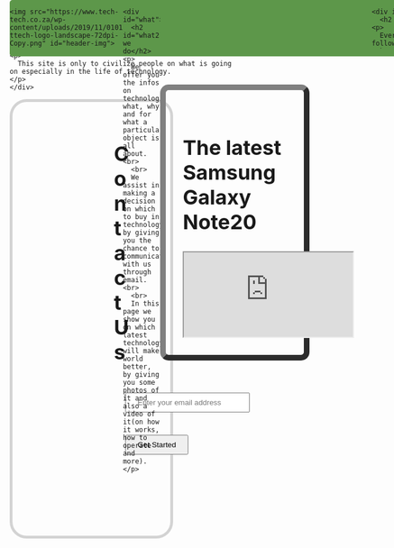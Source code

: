
<style>


@media only screen and (min-width: 320px){
  *{
    box-sizing : border-box;
  }
  #header{
    position: fixed;
    top: 0;
    height: 100px;
    display: flex;
    width: 100%;
  
  
  
  }
.form{
  font-size: 24px;
  border: 5px solid lightgrey;
  padding: 20px 100px 100px 180px;
  border-radius: 30px;
  width: 60%;
  float: left;
}
  #bo{
    margin-top: 40px;
  }
input{
  padding: 8px 20px;
  margin: 20px;
}
img{
  box-shadow: 10px 10px 10px;
  padding-right: 20px;
}
#main{
  backgroung-color: grey;
}
#what{
  font-size: 24px;
  border: 5px solid black;
  padding: 30px;
  border-radius: 15px;
  width: 70%;
  float: right;
}
#learn{
  font-size: 24px;
  border: 5px solid black;
  padding: 30px;
  border-radius: 15px;
  width: 70%;
  float: left;
}
#nav-bar{
  width: 100%;
  
}
ul{
  list-style-type: none;
  margin-right: 10px;
  display: flex;
}
li{
  display: inline;
  padding: 12px 30px;
  top: 0;
  font-size: 20px;
  background-color: lightgrey;
  border-radius: 5px;
  box-shadow: 10px 10px 10px black;
}
a{
  text-decoration: none;
}
#header{
  background-color: rgb(93,151,74);
  border-radius: 5px;
}
#what,#learn,#about,#vid{
  margin-bottom: 30px;
  margin-top: 30px;
}
#about{
  font-size: 24px;
  border: 5px solid black;
  padding: 30px;
  border-radius: 15px;
  width: 70%;
  float: right;
}
#vid{
  font-size: 24px;
  border: 10px outset grey;
  padding: 30px;
  border-radius: 15px;
  width: 60%;
  float: right;
  margin-right: 25%;
  margin-top: 150px;
}
  
}

</style>



<body>
  <div id="header">
    
    <img src="https://www.tech-tech.co.za/wp-content/uploads/2019/11/01014-ttech-logo-landscape-72dpi-Copy.png" id="header-img">
    
    
    <nav id="nav-bar">
      <ul>
        <li><a class="nav-link" href="#what"> What we do</a></li>
        <li><a class="nav-link" href="#learn">Learn from us</a></li>
        <li><a class="nav-link" href="#about">About</a></li>
      </ul>
    </nav>
    
    </div>
  
  <div id="bod">
  
  <div id="vid">
        <h2>The latest Samsung Galaxy Note20</h2>
        <iframe src="https://www.youtube.com/watch?v=9ydVMhGgL00" controls id="video"></iframe>
      </div>
  
  
    <div id="what">
      <h2 id="what2">What we do</h2>
    <p>
      We offer you the infos on technologies, what, why and for what a particular object is all about. <br>
      <br>
      We assist in making a decision on which to buy in technology by giving you the chance to communicate with us through email. <br>
      <br>
      In this page we show you on which latest technology will make world better, by giving you some photos of it and also a video of it(on how it works, how to operate and more).
    </p>
  </div>
  
  
    <div id="learn">
      <h2 id="learn2">Learn from Us</h2>
    <p>
      Everyone can learn from us by simply following our page. We try all our best to make sure that anyone that come to this page leave with something tangible, by providing them with what they want.
      <br>
      And we also assist in learning by simply require you to send email to us to provide you with a particular topic.
    </p>
  </div>
  
  
    <div id="about">
      <h2>About</h2>
    <p>
      This site is only to civilize people on what is going on especially in the life of technology.
    </p>
    </div>
  
    
  
  <div class="form">
    <h2>Contact Us</h2>
    <form id="form" action="https://www.freecodecamp.com/email-submit">
      <input
        name="email"
        id="email"
        type="email"
        placeholder="Enter your email address"
        required
      />
      <input id="submit" type="submit" value="Get Started" class="btn" />
    </form>
  </div>
  </div>
</body>
